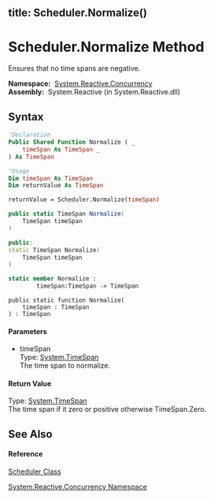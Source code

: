 title: Scheduler.Normalize()
---
# Scheduler.Normalize Method

Ensures that no time spans are negative.

**Namespace:**  [System.Reactive.Concurrency](System.Reactive.Concurrency/System.Reactive.Concurrency)  
**Assembly:**  System.Reactive (in System.Reactive.dll)

## Syntax

```vb
'Declaration
Public Shared Function Normalize ( _
    timeSpan As TimeSpan _
) As TimeSpan
```

```vb
'Usage
Dim timeSpan As TimeSpan
Dim returnValue As TimeSpan

returnValue = Scheduler.Normalize(timeSpan)
```

```csharp
public static TimeSpan Normalize(
    TimeSpan timeSpan
)
```

```c++
public:
static TimeSpan Normalize(
    TimeSpan timeSpan
)
```

```fsharp
static member Normalize : 
        timeSpan:TimeSpan -> TimeSpan 
```

```jscript
public static function Normalize(
    timeSpan : TimeSpan
) : TimeSpan
```

#### Parameters

- timeSpan  
  Type: [System.TimeSpan](https://msdn.microsoft.com/en-us/library/269ew577)  
  The time span to normalize.

#### Return Value

Type: [System.TimeSpan](https://msdn.microsoft.com/en-us/library/269ew577)  
The time span if it zero or positive otherwise TimeSpan.Zero.

## See Also

#### Reference

[Scheduler Class](Scheduler/Scheduler)

[System.Reactive.Concurrency Namespace](System.Reactive.Concurrency/System.Reactive.Concurrency)






